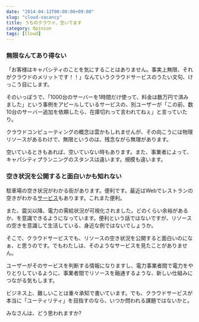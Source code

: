 ```yaml
---
date: "2014-04-13T00:00:00+09:00"
slug: "cloud-vacancy"
title: うちのクラウド、空いてます
category: Opinion
tags: [Cloud]
---
```

### 無限なんてあり得ない
「お客様はキャパシティのことを気にすることはありません。事実上無限、それがクラウドのメリットです！！」なんていうクラウドサービスのうたい文句、けっこう目にします。

そのいっぽうで、「1000台のサーバーを1時間だけ使って、料金は数万円で済みました」という事例をアピールしているサービスの、別ユーザーが「この前、数10台のサーバー追加を依頼したら、在庫切れって言われてねぇ」と言っていたり。

クラウドコンピューティングの概念は雲かもしれませんが、その向こうには物理リソースがあるわけで、無限というのは、残念ながら無理があります。

空いているときもあれば、空いていない時もあります。また、事業者によって、キャパシティプランニングのスタンスは違います。規模も違います。

### 空き状況を公開すると面白いかも知れない
駐車場の空き状況がわかる街があります。便利です。最近はWebでレストランの空きがわかる[サービス](http://www.opentable.jp/default.aspx)もあります。これまた便利。

また、震災以降、電力の需給状況が可視化されました。どのくらい余裕があるか、を意識できるようになっています。便利という話ではないですが、リソースの空きを意識して生活している、身近な例ではないでしょうか。

そこで、クラウドサービスでも、リソースの空き状況を公開すると面白いのになぁ、と思うのです。でもわたしは、そのようなサービスを見たことがありません。

ユーザーがそのサービスを判断する情報になりますし、電力事業者間で電力をやりとりしているように、事業者間でリソースを融通するような、新しい仕組みにつながる気もします。

ビジネス上、難しいことは重々承知で書いています。でも、クラウドサービスが本当に「ユーティリティ」を目指すのなら、いつか問われる課題ではないかと。

みなさんは、どう思われますか?
